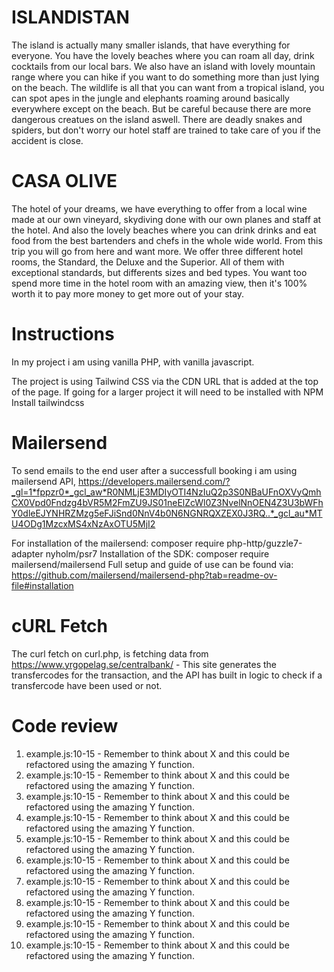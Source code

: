

# ISLANDISTAN

The island is actually many smaller islands, that have everything for everyone. You have the lovely beaches where you can roam all day, drink cocktails from our local bars. We also have an island with lovely mountain range where you can hike if you want to do something more than just lying on the beach. 
The wildlife is all that you can want from a tropical island, you can spot apes in the jungle and elephants roaming around basically everywhere except on the beach. But be careful because there are more dangerous creatues on the island aswell.
There are deadly snakes and spiders, but don't worry our hotel staff are trained to take care of you if the accident is close. 

# CASA OLIVE

The hotel of your dreams, we have everything to offer from a local wine made at our own vineyard, skydiving done with our own planes and staff at the hotel. And also the lovely beaches where you can drink drinks and eat food from the best bartenders and chefs in the whole wide world. 
From this trip you will go from here and want more. 
We offer three different hotel rooms, the Standard, the Deluxe and the Superior. All of them with exceptional standards, but differents sizes and bed types. You want too spend more time in the hotel room with an amazing view, then it's 100% worth it to pay more money to get more out of your stay. 

# Instructions
In my project i am using vanilla PHP, with vanilla javascript. 

The project is using Tailwind CSS via the CDN URL that is added at the top of the page. If going for a larger project it will need to be installed with NPM Install tailwindcss 

# Mailersend
To send emails to the end user after a successfull booking i am using mailersend API, 
https://developers.mailersend.com/?_gl=1*fppzr0*_gcl_aw*R0NMLjE3MDIyOTI4NzIuQ2p3S0NBaUFnOXVyQmhCX0Vpd0Fndzg4bVR5M2FmZU9JS01neElZcWl0Z3NvelNnOEN4Z3U3bWFhY0dleEJYNHRZMzg5eFJiSnd0NnV4b0N6NGNRQXZEX0J3RQ..*_gcl_au*MTU4ODg1MzcxMS4xNzAxOTU5MjI2 

For installation of the mailersend: 
composer require php-http/guzzle7-adapter nyholm/psr7 
Installation of the SDK: 
composer require mailersend/mailersend
Full setup and guide of use can be found via: https://github.com/mailersend/mailersend-php?tab=readme-ov-file#installation 

# cURL Fetch 
The curl fetch on curl.php, is fetching data from https://www.yrgopelag.se/centralbank/ - This site generates the transfercodes for the transaction, and the API has built in logic to check if a transfercode have been used or not. 

# Code review

1. example.js:10-15 - Remember to think about X and this could be refactored using the amazing Y function.
2. example.js:10-15 - Remember to think about X and this could be refactored using the amazing Y function.
3. example.js:10-15 - Remember to think about X and this could be refactored using the amazing Y function.
4. example.js:10-15 - Remember to think about X and this could be refactored using the amazing Y function.
5. example.js:10-15 - Remember to think about X and this could be refactored using the amazing Y function.
6. example.js:10-15 - Remember to think about X and this could be refactored using the amazing Y function.
7. example.js:10-15 - Remember to think about X and this could be refactored using the amazing Y function.
8. example.js:10-15 - Remember to think about X and this could be refactored using the amazing Y function.
9. example.js:10-15 - Remember to think about X and this could be refactored using the amazing Y function.
10. example.js:10-15 - Remember to think about X and this could be refactored using the amazing Y function.
